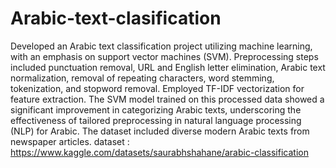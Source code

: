 # Arabic-text-clasification
Developed an Arabic text classification project utilizing machine learning, with an emphasis on support vector machines (SVM). Preprocessing steps included punctuation removal, URL and English letter elimination, Arabic text normalization, removal of repeating characters, word stemming, tokenization, and stopword removal. Employed TF-IDF vectorization for feature extraction. The SVM model trained on this processed data showed a significant improvement in categorizing Arabic texts, underscoring the effectiveness of tailored preprocessing in natural language processing (NLP) for Arabic. The dataset included diverse modern Arabic texts from newspaper articles.
dataset : https://www.kaggle.com/datasets/saurabhshahane/arabic-classification
